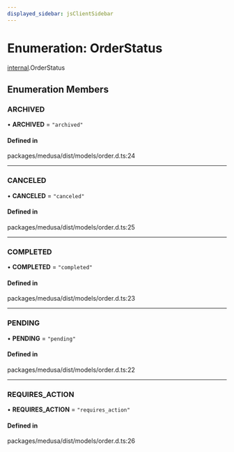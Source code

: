 ```yaml
---
displayed_sidebar: jsClientSidebar
---
```


# Enumeration: OrderStatus

[internal](../modules/internal-3.md).OrderStatus

## Enumeration Members

### ARCHIVED

• **ARCHIVED** = ``"archived"``

#### Defined in

packages/medusa/dist/models/order.d.ts:24

___

### CANCELED

• **CANCELED** = ``"canceled"``

#### Defined in

packages/medusa/dist/models/order.d.ts:25

___

### COMPLETED

• **COMPLETED** = ``"completed"``

#### Defined in

packages/medusa/dist/models/order.d.ts:23

___

### PENDING

• **PENDING** = ``"pending"``

#### Defined in

packages/medusa/dist/models/order.d.ts:22

___

### REQUIRES\_ACTION

• **REQUIRES\_ACTION** = ``"requires_action"``

#### Defined in

packages/medusa/dist/models/order.d.ts:26
